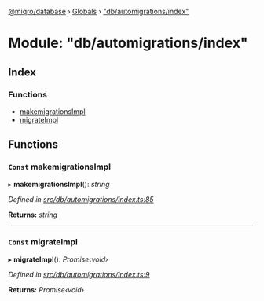 [@miqro/database](../README.md) › [Globals](../globals.md) › ["db/automigrations/index"](_db_automigrations_index_.md)

# Module: "db/automigrations/index"

## Index

### Functions

* [makemigrationsImpl](_db_automigrations_index_.md#const-makemigrationsimpl)
* [migrateImpl](_db_automigrations_index_.md#const-migrateimpl)

## Functions

### `Const` makemigrationsImpl

▸ **makemigrationsImpl**(): *string*

*Defined in [src/db/automigrations/index.ts:85](https://github.com/claukers/miqro-sequelize/blob/aaa7286/src/db/automigrations/index.ts#L85)*

**Returns:** *string*

___

### `Const` migrateImpl

▸ **migrateImpl**(): *Promise‹void›*

*Defined in [src/db/automigrations/index.ts:9](https://github.com/claukers/miqro-sequelize/blob/aaa7286/src/db/automigrations/index.ts#L9)*

**Returns:** *Promise‹void›*
